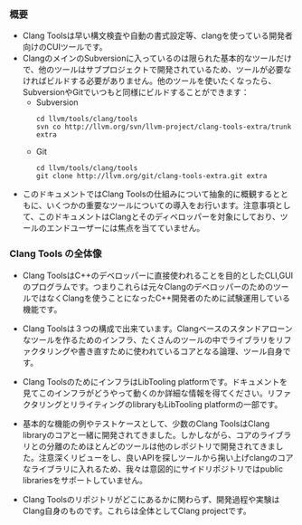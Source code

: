 ### 概要
* Clang Toolsは早い構文検査や自動の書式設定等、clangを使っている開発者向けのCUIツールです。
* ClangのメインのSubversionに入っているのは限られた基本的なツールだけで、他のツールはサブプロジェクトで開発されているため、ツールが必要なければビルドする必要がありません。他のツールを使いたくなったら、SubversionやGitでいつもと同様にビルドすることができます：
    * Subversion
        ```
        cd llvm/tools/clang/tools
        svn co http://llvm.org/svn/llvm-project/clang-tools-extra/trunk extra
        ```
    * Git
        ```
        cd llvm/tools/clang/tools
        git clone http://llvm.org/git/clang-tools-extra.git extra
        ```
* このドキュメントではClang Toolsの仕組みについて抽象的に概観するとともに、いくつかの重要なツールについての導入をお行います。注意事項として、このドキュメントはClangとそのディベロッパーを対象にしており、ツールのエンドユーザーには焦点を当てていません。

### Clang Tools の全体像
* Clang ToolsはC++のデベロッパーに直接使われることを目的としたCLI,GUIのプログラムです。つまりこれらは元々ClangのデベロッパーのためのツールではなくClangを使うことになったC++開発者のために試験運用している機能です。
* Clang Toolsは３つの構成で出来ています。Clangベースのスタンドアローンなツールを作るためのインフラ、たくさんのツールの中でライブラリをリファクタリングや書き直すために使われているコアとなる論理、ツール自身です。

* Clang ToolsのためにインフラはLibTooling platformです。ドキュメントを見てこのインフラがどうやって動くのか詳細な情報を得てください。リファクタリングとリライティングのlibraryもLibTooling platformの一部です。

* 基本的な機能の例やテストケースとして、少数のClang ToolsはClang libraryのコアと一緒に開発されてきました。しかしながら、コアのライブラリとの分離のためほとんどのツールは他のレポジトリで開発されてきました。注意深くリビューをし、良いAPIを探しツールから掬い上げclangのコアなライブラリに入れるため、我々は意図的にサイドリポジトリではpublic librariesをサポートしていません。

* Clang Toolsのリポジトリがどこにあるかに関わらず、開発過程や実験はClang自身のものです。これらは全体としてClang projectです。
